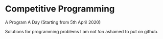 # Competitive Programming
A Program A Day (Starting from 5th April 2020) 

Solutions for programming problems I am not <i>too</i> ashamed to put on github.
